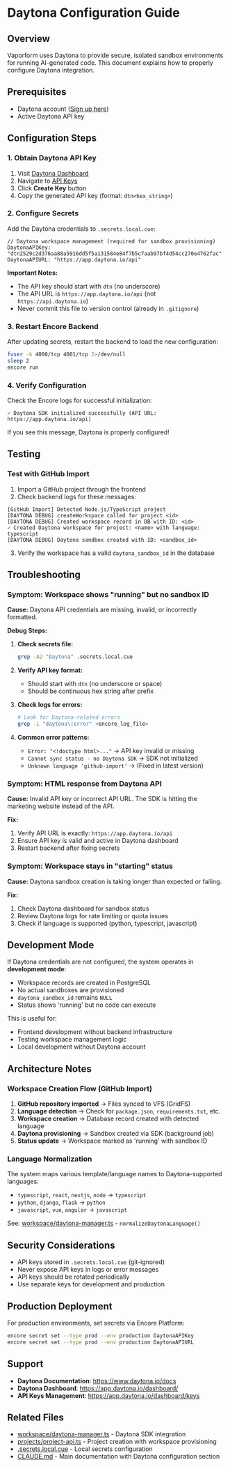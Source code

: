 # Daytona Configuration Guide

## Overview

Vaporform uses Daytona to provide secure, isolated sandbox environments for running AI-generated code. This document explains how to properly configure Daytona integration.

## Prerequisites

- Daytona account ([Sign up here](https://app.daytona.io/))
- Active Daytona API key

## Configuration Steps

### 1. Obtain Daytona API Key

1. Visit [Daytona Dashboard](https://app.daytona.io/dashboard/)
2. Navigate to [API Keys](https://app.daytona.io/dashboard/keys)
3. Click **Create Key** button
4. Copy the generated API key (format: `dtn<hex_string>`)

### 2. Configure Secrets

Add the Daytona credentials to `.secrets.local.cue`:

```cue
// Daytona workspace management (required for sandbox provisioning)
DaytonaAPIKey: "dtn2529c2d376aa88a5916dd5f5a131584e84f7b5c7aab97bf4d54cc270e4762fac"
DaytonaAPIURL: "https://app.daytona.io/api"
```

**Important Notes:**
- The API key should start with `dtn` (no underscore)
- The API URL is `https://app.daytona.io/api` (not `https://api.daytona.io`)
- Never commit this file to version control (already in `.gitignore`)

### 3. Restart Encore Backend

After updating secrets, restart the backend to load the new configuration:

```bash
fuser -k 4000/tcp 4001/tcp 2>/dev/null
sleep 2
encore run
```

### 4. Verify Configuration

Check the Encore logs for successful initialization:

```
✓ Daytona SDK initialized successfully (API URL: https://app.daytona.io/api)
```

If you see this message, Daytona is properly configured!

## Testing

### Test with GitHub Import

1. Import a GitHub project through the frontend
2. Check backend logs for these messages:

```
[GitHub Import] Detected Node.js/TypeScript project
[DAYTONA DEBUG] createWorkspace called for project <id>
[DAYTONA DEBUG] Created workspace record in DB with ID: <id>
✓ Created Daytona workspace for project: <name> with language: typescript
[DAYTONA DEBUG] Daytona sandbox created with ID: <sandbox_id>
```

3. Verify the workspace has a valid `daytona_sandbox_id` in the database

## Troubleshooting

### Symptom: Workspace shows "running" but no sandbox ID

**Cause:** Daytona API credentials are missing, invalid, or incorrectly formatted.

**Debug Steps:**

1. **Check secrets file:**
   ```bash
   grep -A2 "Daytona" .secrets.local.cue
   ```

2. **Verify API key format:**
   - Should start with `dtn` (no underscore or space)
   - Should be continuous hex string after prefix

3. **Check logs for errors:**
   ```bash
   # Look for Daytona-related errors
   grep -i "daytona\|error" <encore_log_file>
   ```

4. **Common error patterns:**
   - `Error: "<!doctype html>..."` → API key invalid or missing
   - `Cannot sync status - no Daytona SDK` → SDK not initialized
   - `Unknown language 'github-import'` → (Fixed in latest version)

### Symptom: HTML response from Daytona API

**Cause:** Invalid API key or incorrect API URL. The SDK is hitting the marketing website instead of the API.

**Fix:**
1. Verify API URL is exactly: `https://app.daytona.io/api`
2. Ensure API key is valid and active in Daytona dashboard
3. Restart backend after fixing secrets

### Symptom: Workspace stays in "starting" status

**Cause:** Daytona sandbox creation is taking longer than expected or failing.

**Fix:**
1. Check Daytona dashboard for sandbox status
2. Review Daytona logs for rate limiting or quota issues
3. Check if language is supported (python, typescript, javascript)

## Development Mode

If Daytona credentials are not configured, the system operates in **development mode**:

- Workspace records are created in PostgreSQL
- No actual sandboxes are provisioned
- `daytona_sandbox_id` remains `NULL`
- Status shows 'running' but no code can execute

This is useful for:
- Frontend development without backend infrastructure
- Testing workspace management logic
- Local development without Daytona account

## Architecture Notes

### Workspace Creation Flow (GitHub Import)

1. **GitHub repository imported** → Files synced to VFS (GridFS)
2. **Language detection** → Check for `package.json`, `requirements.txt`, etc.
3. **Workspace creation** → Database record created with detected language
4. **Daytona provisioning** → Sandbox created via SDK (background job)
5. **Status update** → Workspace marked as 'running' with sandbox ID

### Language Normalization

The system maps various template/language names to Daytona-supported languages:

- `typescript`, `react`, `nextjs`, `node` → `typescript`
- `python`, `django`, `flask` → `python`
- `javascript`, `vue`, `angular` → `javascript`

See: [workspace/daytona-manager.ts](workspace/daytona-manager.ts) - `normalizeDaytonaLanguage()`

## Security Considerations

- API keys stored in `.secrets.local.cue` (git-ignored)
- Never expose API keys in logs or error messages
- API keys should be rotated periodically
- Use separate keys for development and production

## Production Deployment

For production environments, set secrets via Encore Platform:

```bash
encore secret set --type prod --env production DaytonaAPIKey
encore secret set --type prod --env production DaytonaAPIURL
```

## Support

- **Daytona Documentation**: https://www.daytona.io/docs
- **Daytona Dashboard**: https://app.daytona.io/dashboard/
- **API Keys Management**: https://app.daytona.io/dashboard/keys

## Related Files

- [workspace/daytona-manager.ts](workspace/daytona-manager.ts) - Daytona SDK integration
- [projects/project-api.ts](projects/project-api.ts) - Project creation with workspace provisioning
- [.secrets.local.cue](.secrets.local.cue) - Local secrets configuration
- [CLAUDE.md](CLAUDE.md) - Main documentation with Daytona configuration section
